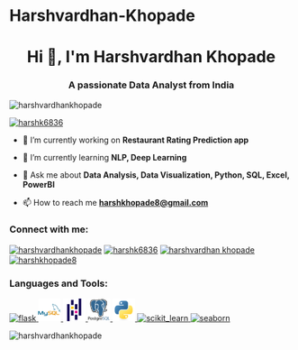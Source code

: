 # Harshvardhan-Khopade

<h1 align="center">Hi 👋, I'm Harshvardhan Khopade</h1>
<h3 align="center">A passionate Data Analyst from India</h3>



<p align="left"> <img src="https://komarev.com/ghpvc/?username=harshvardhankhopade&label=Profile%20views&color=0e75b6&style=flat" alt="harshvardhankhopade" /> </p>

<p align="left"> <a href="https://twitter.com/harshk6836" target="blank"><img src="https://img.shields.io/twitter/follow/harshk6836?logo=twitter&style=for-the-badge" alt="harshk6836" /></a> </p>

- 🔭 I’m currently working on **Restaurant Rating Prediction app**

- 🌱 I’m currently learning **NLP, Deep Learning**

- 💬 Ask me about **Data Analysis, Data Visualization, Python, SQL, Excel, PowerBI**

- 📫 How to reach me **harshkhopade8@gmail.com**

<h3 align="left">Connect with me:</h3>
<p align="left">
<a href="https://dev.to/harshvardhankhopade" target="blank"><img align="center" src="https://raw.githubusercontent.com/rahuldkjain/github-profile-readme-generator/master/src/images/icons/Social/devto.svg" alt="harshvardhankhopade" height="30" width="40" /></a>
<a href="https://twitter.com/harshk6836" target="blank"><img align="center" src="https://raw.githubusercontent.com/rahuldkjain/github-profile-readme-generator/master/src/images/icons/Social/twitter.svg" alt="harshk6836" height="30" width="40" /></a>
<a href="https://linkedin.com/in/harshvardhan khopade" target="blank"><img align="center" src="https://raw.githubusercontent.com/rahuldkjain/github-profile-readme-generator/master/src/images/icons/Social/linked-in-alt.svg" alt="harshvardhan khopade" height="30" width="40" /></a>
<a href="https://www.hackerrank.com/harshkhopade8" target="blank"><img align="center" src="https://raw.githubusercontent.com/rahuldkjain/github-profile-readme-generator/master/src/images/icons/Social/hackerrank.svg" alt="harshkhopade8" height="30" width="40" /></a>
</p>

<h3 align="left">Languages and Tools:</h3>
<p align="left"> <a href="https://flask.palletsprojects.com/" target="_blank" rel="noreferrer"> <img src="https://www.vectorlogo.zone/logos/pocoo_flask/pocoo_flask-icon.svg" alt="flask" width="40" height="40"/> </a> <a href="https://www.mysql.com/" target="_blank" rel="noreferrer"> <img src="https://raw.githubusercontent.com/devicons/devicon/master/icons/mysql/mysql-original-wordmark.svg" alt="mysql" width="40" height="40"/> </a> <a href="https://pandas.pydata.org/" target="_blank" rel="noreferrer"> <img src="https://raw.githubusercontent.com/devicons/devicon/2ae2a900d2f041da66e950e4d48052658d850630/icons/pandas/pandas-original.svg" alt="pandas" width="40" height="40"/> </a> <a href="https://www.postgresql.org" target="_blank" rel="noreferrer"> <img src="https://raw.githubusercontent.com/devicons/devicon/master/icons/postgresql/postgresql-original-wordmark.svg" alt="postgresql" width="40" height="40"/> </a> <a href="https://www.python.org" target="_blank" rel="noreferrer"> <img src="https://raw.githubusercontent.com/devicons/devicon/master/icons/python/python-original.svg" alt="python" width="40" height="40"/> </a> <a href="https://scikit-learn.org/" target="_blank" rel="noreferrer"> <img src="https://upload.wikimedia.org/wikipedia/commons/0/05/Scikit_learn_logo_small.svg" alt="scikit_learn" width="40" height="40"/> </a> <a href="https://seaborn.pydata.org/" target="_blank" rel="noreferrer"> <img src="https://seaborn.pydata.org/_images/logo-mark-lightbg.svg" alt="seaborn" width="40" height="40"/> </a> </p>

<p><img align="left" src="https://github-readme-stats.vercel.app/api/top-langs?username=harshvardhankhopade&show_icons=true&locale=en&layout=compact" alt="harshvardhankhopade" /></p>

